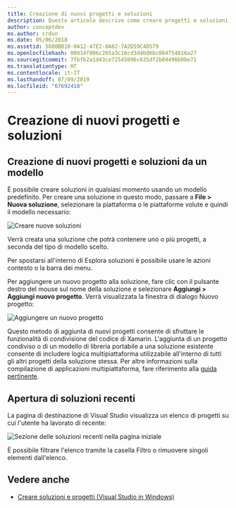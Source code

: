 ```yaml
---
title: Creazione di nuovi progetti e soluzioni
description: Questo articolo descrive come creare progetti e soluzioni in Visual Studio per Mac
author: conceptdev
ms.author: crdun
ms.date: 05/06/2018
ms.assetid: 5880BB10-0A12-47E2-8A82-7A2D59C4D579
ms.openlocfilehash: 00814f006c265a3c16cd3d4bd6bc004754016a27
ms.sourcegitcommit: 7fbfb2a1d43ce72545096c635df2b04496b0be71
ms.translationtype: HT
ms.contentlocale: it-IT
ms.lasthandoff: 07/09/2019
ms.locfileid: "67692418"
---
```

# <a name="creating-new-projects-and-solutions"></a>Creazione di nuovi progetti e soluzioni

## <a name="creating-new-projects-and-solutions-from-a-template"></a>Creazione di nuovi progetti e soluzioni da un modello

È possibile creare soluzioni in qualsiasi momento usando un modello predefinito. Per creare una soluzione in questo modo, passare a **File > Nuova soluzione**, selezionare la piattaforma o le piattaforme volute e quindi il modello necessario:

![Creare nuove soluzioni](media/projects-and-solutions-image0.png)

Verrà creata una soluzione che potrà contenere uno o più progetti, a seconda del tipo di modello scelto.

Per spostarsi all'interno di Esplora soluzioni è possibile usare le azioni contesto o la barra dei menu.

Per aggiungere un nuovo progetto alla soluzione, fare clic con il pulsante destro del mouse sul nome della soluzione e selezionare **Aggiungi > Aggiungi nuovo progetto**. Verrà visualizzata la finestra di dialogo Nuovo progetto:

![Aggiungere un nuovo progetto](media/projects-and-solutions-image4.png)

Questo metodo di aggiunta di nuovi progetti consente di sfruttare le funzionalità di condivisione del codice di Xamarin. L'aggiunta di un progetto condiviso o di un modello di libreria portabile a una soluzione esistente consente di includere logica multipiattaforma utilizzabile all'interno di tutti gli altri progetti della soluzione stessa. Per altre informazioni sulla compilazione di applicazioni multipiattaforma, fare riferimento alla [guida pertinente](https://developer.xamarin.com/guides/cross-platform/application_fundamentals/code-sharing/).

## <a name="opening-recent-solutions"></a>Apertura di soluzioni recenti

La pagina di destinazione di Visual Studio visualizza un elenco di progetti su cui l'utente ha lavorato di recente:

![Sezione delle soluzioni recenti nella pagina iniziale](media/create-new-projects-recent.png)

È possibile filtrare l'elenco tramite la casella Filtro o rimuovere singoli elementi dall'elenco.

## <a name="see-also"></a>Vedere anche

- [Creare soluzioni e progetti (Visual Studio in Windows)](/visualstudio/ide/creating-solutions-and-projects)
